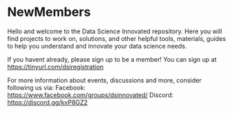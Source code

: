 # NewMembers

Hello and welcome to the Data Science Innovated repository. Here you will find projects to work on, solutions, and other helpful tools, materials, guides to help you understand and innovate your data science needs.

If you havent already, please sign up to be a member! You can sign up at https://tinyurl.com/dsiregistration

For more information about events, discussions and more, consider following us via: 
Facebook: https://www.facebook.com/groups/dsinnovated/
Discord: https://discord.gg/kvP8GZ2




